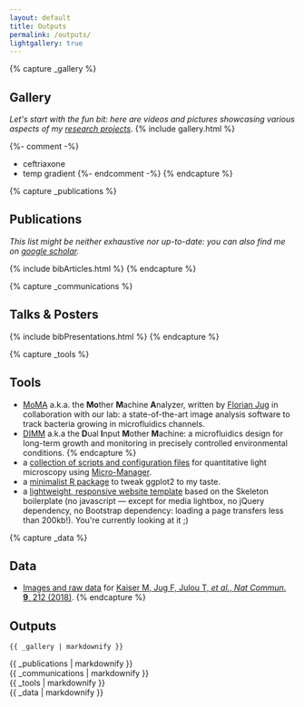```yaml
---
layout: default
title: Outputs
permalink: /outputs/
lightgallery: true
---
```


{% capture _gallery %}
## Gallery

*Let's start with the fun bit: here are videos and pictures showcasing various aspects of my [research projects](/#projects)*.
{% include gallery.html %}

{%- comment -%}
- ceftriaxone
- temp gradient
{%- endcomment -%}
{% endcapture %}


{% capture _publications %}
## Publications

_This list might be neither exhaustive nor up-to-date: you can also find me on [google scholar](https://scholar.google.com/citations?user=prpTE68AAAAJ)._

{% include bibArticles.html %}
{% endcapture %}


{% capture _communications %}
## Talks & Posters

{% include bibPresentations.html %}
{% endcapture %}


{% capture _tools %}
## Tools

- [MoMA](https://github.com/fjug/MoMA/wiki) a.k.a. the **Mo**ther **M**achine **A**nalyzer, written by [Florian Jug](https://www.mpi-cbg.de/research-groups/current-groups/florian-jug/group-leader/) in collaboration with our lab: a state-of-the-art image analysis software to track bacteria growing in microfluidics channels. 
- [DIMM](https://metafluidics.org/devices/dual-input-mother-machine/) a.k.a the **D**ual **I**nput **M**other **M**achine: a microfluidics design for long-term growth and monitoring in precisely controlled environmental conditions.
{% endcapture %}
- a [collection of scripts and configuration files](https://github.com/vanNimwegenLab/MiM_NikonTi) for quantitative light microscopy using [Micro-Manager](https://micro-manager.org).
- a [minimalist R package](https://github.com/julou/ggCustomTJ) to tweak ggplot2 to my taste.
- a [lightweight, responsive website template](https://github.com/julou/julou.github.io) based on the Skeleton boilerplate (no javascript — except for media lightbox, no jQuery dependency, no Bootstrap dependency: loading a page transfers less than 200kb!). You're currently looking at it ;)

{% capture _data %}
## Data

- [Images and raw data](https://doi.org/10.5281/zenodo.824793) for [Kaiser M, Jug F, Julou T, <i>et al.</i>, <i>Nat Commun</i>. <b>9</b>, 212 (2018)](https://doi.org/10.1038/s41467-017-02505-0).
{% endcapture %}


<section id="section-gallery">
  <div class="container">
    <h1>Outputs</h1>
    
    {{ _gallery | markdownify }}
  </div>
</section>

<section id="section-publns">
  <div class="container">
    <div class="row">
      <div class="one-half column not-narrow">
        {{ _publications | markdownify }}
      </div>
      <div class="one-half column not-narrow">
        {{ _communications | markdownify }}
      </div>
    </div>
  </div>
</section>

<section id="section-shared">
  <div class="container">
    <div class="row">
      <div class="one-half column">
        {{ _tools | markdownify }}
      </div>
      <div class="one-half column">
        {{ _data | markdownify }}
      </div>
    </div>
  </div>
</section>
